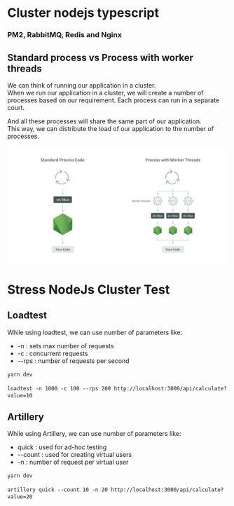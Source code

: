 # Cluster nodejs typescript 
### PM2, RabbitMQ, Redis and Nginx


## Standard process vs Process with worker threads
We can think of running our application in a cluster.\
When we run our application in a cluster, we will create a number of processes based on our requirement.
Each process can run in a separate court.

And all these processes will share the same part of our application.\
This way, we can distribute the load of our application to the number of processes.

![](assets/process-worker.png)

# Stress NodeJs Cluster Test
## Loadtest
While using loadtest, we can use number of parameters like:
- -n : sets max number of requests
- -c : concurrent requests
- --rps : number of requests per second
```
yarn dev

loadtest -n 1000 -c 100 --rps 200 http://localhost:3000/api/calculate?value=10
```

## Artillery 
While using Artillery, we can use number of parameters like:
- quick : used for ad-hoc testing
- --count : used for creating virtual users
- -n : number of request per virtual user
```
yarn dev

artillery quick --count 10 -n 20 http://localhost:3000/api/calculate?value=20
```

